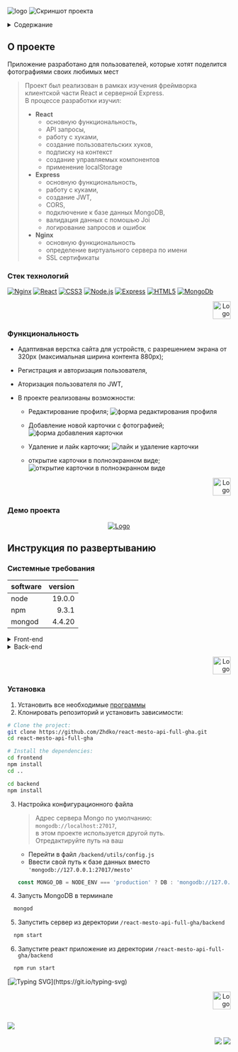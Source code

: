 <a id="readme-top">![logo](./frontend/src/images/readme/Group.svg)</a>
![Скриншот проекта](./frontend/src/images/readme/screenshoot_project_mesto%201.png)

<details>
<summary>Содержание</summary>
  <ol>
    <li>
      <a href="#о-проекте">О проекте</a>
      <ul>
        <li><a href="#стек-технологий">Стек техологий</a></li>
        <li><a href="#функциональность">Функциональность</a></li>
        <li><a href="#демо-проекта">Демо проекта</a></li>
      </ul>
    </li>
    <li>
      <a href="#инструкция-по-развертыванию">Инструкция по развертыванию</a>
      <ul>
        <li><a href="#системные-требования">Системные требования</a></li>
        <li><a href="#установка">Установка</a></li>
      </ul>
    </li>
    <li><a href="#автор">Usage</a></li>
    <li><a href="#roadmap">Roadmap</a></li>
    <li><a href="#contributing">Contributing</a></li>
    <li><a href="#license">License</a></li>
    <li><a href="#contact">Contact</a></li>
    <li><a href="#acknowledgments">Acknowledgments</a></li>
  </ol>
</details>

## О проекте

Приложение разработано для пользователей, которые хотят поделится
фотографиями своих любимых мест

> Проект был реализован в рамках изучения фреймворка клиентской части React и серверной Express. <br>В процессе разработки изучил:
>
> - **React**
>   - основную функциональность,
>   - API запросы,
>   - работу с хуками,
>   - создание пользовательских хуков,
>   - подписку на контекст
>   - создание управляемых компонентов
>   - применение localStorage
> - **Express**
>   - основную функциональность,
>   - работу с куками,
>   - создание JWT,
>   - CORS,
>   - подключение к базе данных MongoDB,
>   - валидация данных с помошью Joi
>   - логирование запросов и ошибок
> - **Nginx**
>   - основную функциональность
>   - определение виртуального сервера по имени
>   - SSL сертификаты

### Стек технологий

[![Nginx][Nginx]][Nginx-url] [![React][React.js]][React-url] [![CSS3][CSS3]][CSS3-url] [![Node.js][Node.js]][Node-url] [![Express][Express.js]][Express-url] [![HTML5][HTML5]][HTML5-url] [![MongoDb][MongoDB]][MongoDB-url]

<p align="right"><a href="#readme-top"><img alt="Logo" width="40" height="40" src='./frontend/src/images/readme/top.svg'></a></p>

### Функциональность

- Адаптивная верстка сайта для устройств, с разрешением экрана от 320px (максимальная ширина контента 880px);
- Регистрация и авторизация пользователя,
- Аторизация пользователя по JWT,
- В проекте реализованы возможности:

  - Редактирование профиля;
    ![форма редактирования профиля](./frontend/src/images/readme/edit-profile.gif)

  - Добавление новой карточки с фотографией;
    ![форма добавления карточки](./frontend/src/images/readme/add-card.gif)

  - Удаление и лайк карточки;
    ![лайк и удаление карточки](./frontend/src/images/readme/like-and-delete.gif)

  - открытие карточки в полноэкранном виде;
    ![открытие карточки в полноэкранном виде](./frontend/src/images/readme/full-width-image.gif)

<p align="right"><a href="#readme-top"><img alt="Logo" width="40" height="40" src='./frontend/src/images/readme/top.svg'></a></p>

### Демо проекта

<p align="center"><a href="https://zhdko.github.io/mesto-react/"><img alt="Logo" src='./frontend/src/images/readme/links/git-pages.svg'></a></p>

## Инструкция по развертыванию

### Системные требования

| software | version |
| -------- | ------: |
| node     |  19.0.0 |
| npm      |   9.3.1 |
| mongod   |  4.4.20 |

<details>
<summary>Front-end</summary>

| packet           | version |
| ---------------- | ------: |
| react, react-dom |  18.2.0 |
| react-router-dom |   6.9.0 |

</details>
<details>
<summary>Back-end</summary>

| packet                    | version |
| ------------------------- | ------: |
| bcryptjs                  |   2.4.3 |
| celebrate                 |  15.0.1 |
| cookie-parser             |   1.4.6 |
| cors                      |   2.8.5 |
| eslint                    |  8.38.0 |
| eslint-config-airbnb-base |  15.0.0 |
| eslint-plugin-import      |  2.27.5 |
| express                   |  4.18.2 |
| express-winston           |   4.2.0 |
| express-rate-limit        |   6.7.0 |
| helmet                    |   7.0.0 |
| jsonwebtoken              |   9.0.0 |
| mongoose                  |   7.0.4 |
| nodemon                   |  2.0.22 |
| validator                 |  13.9.0 |
| winston                   |   3.8.2 |

</details>
<p align="right"><a href="#readme-top"><img alt="Logo" width="40" height="40" src='./frontend/src/images/readme/top.svg'></a></p>

### Установка

1. Установить все необходимые [программы](#системные-требования)
2. Клонировать репозиторий и установить зависимости:

```bash
# Clone the project:
git clone https://github.com/Zhdko/react-mesto-api-full-gha.git
cd react-mesto-api-full-gha

# Install the dependencies:
cd frontend
npm install
cd ..

cd backend
npm install
```

3. Настройка конфигурационного файла

   > Адрес сервера Mongo по умолчанию: `mongodb://localhost:27017`,<br> в этом проекте используется другой путь. <br> Отредактируйте путь на ваш

   - Перейти в файл `/backend/utils/config.js`
   - Ввести свой путь к базе данных вместо `'mongodb://127.0.0.1:27017/mesto'`

   ```javascript
   const MONGO_DB = NODE_ENV === 'production' ? DB : 'mongodb://127.0.0.1:27017/mesto';
   ```

4. Запусть MongoDB в терминале

```bash
  mongod
```

5. Запустить сервер из деректории `/react-mesto-api-full-gha/backend`

```bash
  npm start
```

6. Запустите реакт приложение из деректории `/react-mesto-api-full-gha/backend`

```bash
  npm run start
```

[![Typing SVG](https://readme-typing-svg.demolab.com?font=Montserrat&pause=1000&center=true&width=500&lines=%D0%93%D0%BE%D1%82%D0%BE%D0%B2%D0%BE!)](https://git.io/typing-svg)

<p align="right"><a href="#readme-top"><img alt="Logo" width="40" height="40" src='./frontend/src/images/readme/top.svg'></a></p>

## <a id='автор'><img src='./frontend/src/images/readme/links/profile.png' id='автор'/></a>

<div align='right'>
  <a href='https://github.com/Zhdko'><img src='./frontend/src/images/readme/links/git-hub.svg'/></a>
  <a href='https://www.linkedin.com/in/zhdko/'><img src='./frontend/src/images/readme/links/linkedin.svg'/></a>
</div>

<!-- MARKDOWN LINKS & IMAGES -->

[Nginx]: ./frontend/src/images/readme/techologes/nginx.svg
[Nginx-url]: https://nginx.org/
[React.js]: ./frontend/src/images/readme/techologes/react.svg
[React-url]: https://reactjs.org/
[CSS3]: ./frontend/src/images/readme/techologes/css3.svg
[CSS3-url]: https://www.w3.org/Style/CSS/
[Node.js]: ./frontend/src/images/readme/techologes/node.svg
[Node-url]: https://nodejs.org/en
[Express.js]: ./frontend/src/images/readme/techologes/express.svg
[express-url]: https://expressjs.com
[HTML5]: ./frontend/src/images/readme/techologes/html5.svg
[HTML5-url]: https://html.com/html5/
[MongoDB]: ./frontend/src/images/readme/techologes/MongoDB.svg
[MongoDB-url]: https://www.mongodb.com/
